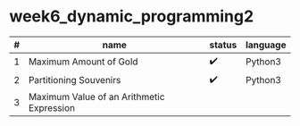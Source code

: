# week6_dynamic_programming2


|#|name|status|language|
|----|---------|------------------|------------------|
|1|Maximum Amount of Gold|:heavy_check_mark:|Python3
|2|Partitioning Souvenirs|:heavy_check_mark:|Python3
|3|Maximum Value of an Arithmetic Expression||
